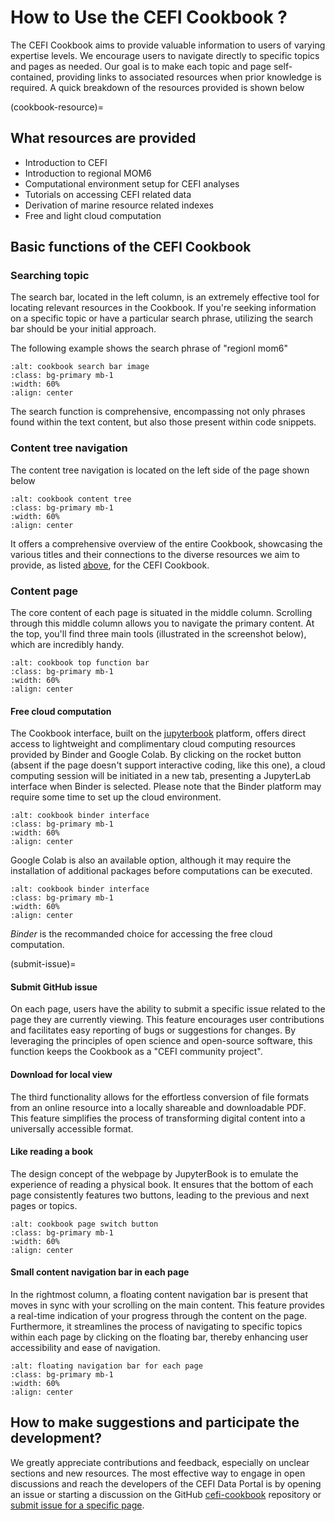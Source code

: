 # How to Use the CEFI Cookbook ?

The CEFI Cookbook aims to provide valuable information to users of varying expertise levels. We encourage users to navigate directly to specific topics and pages as needed. Our goal is to make each topic and page self-contained, providing links to associated resources when prior knowledge is required. A quick breakdown of the resources provided is shown below

(cookbook-resource)=
## What resources are provided
- Introduction to CEFI
- Introduction to regional MOM6
- Computational environment setup for CEFI analyses
- Tutorials on accessing CEFI related data
- Derivation of marine resource related indexes
- Free and light cloud computation


## Basic functions of the CEFI Cookbook
### Searching topic
The search bar, located in the left column, is an extremely effective tool for locating relevant resources in the Cookbook. If you're seeking information on a specific topic or have a particular search phrase, utilizing the search bar should be your initial approach.

The following example shows the search phrase of "regionl mom6"
```{image} ../images/search_bar.png
:alt: cookbook search bar image
:class: bg-primary mb-1
:width: 60%
:align: center
```
The search function is comprehensive, encompassing not only phrases found within the text content, but also those present within code snippets.

### Content tree navigation
The content tree navigation is located on the left side of the page shown below
```{image} ../images/content_tree.png
:alt: cookbook content tree
:class: bg-primary mb-1
:width: 60%
:align: center
```
It offers a comprehensive overview of the entire Cookbook, showcasing the various titles and their connections to the diverse resources we aim to provide, as listed [above](cookbook-resource), for the CEFI Cookbook.

### Content page
The core content of each page is situated in the middle column. Scrolling through this middle column allows you to navigate the primary content. At the top, you'll find three main tools (illustrated in the screenshot below), which are incredibly handy.
```{image} ../images/top_function.png
:alt: cookbook top function bar
:class: bg-primary mb-1
:width: 60%
:align: center
```
#### Free cloud computation
The Cookbook interface, built on the [jupyterbook](https://jupyterbook.org/en/stable/intro.html) platform, offers direct access to lightweight and complimentary cloud computing resources provided by Binder and Google Colab. By clicking on the rocket button (absent if the page doesn't support interactive coding, like this one), a cloud computing session will be initiated in a new tab, presenting a JupyterLab interface when Binder is selected. Please note that the Binder platform may require some time to set up the cloud environment.
```{image} ../images/binder.png
:alt: cookbook binder interface
:class: bg-primary mb-1
:width: 60%
:align: center
```
Google Colab is also an available option, although it may require the installation of additional packages before computations can be executed. 
```{image} ../images/colab.png
:alt: cookbook binder interface
:class: bg-primary mb-1
:width: 60%
:align: center
```
*Binder* is the recommanded choice for accessing the free cloud computation.

(submit-issue)=
#### Submit GitHub issue
On each page, users have the ability to submit a specific issue related to the page they are currently viewing. This feature encourages user contributions and facilitates easy reporting of bugs or suggestions for changes. By leveraging the principles of open science and open-source software, this function keeps the Cookbook as a "CEFI community project".

#### Download for local view
The third functionality allows for the effortless conversion of file formats from an online resource into a locally shareable and downloadable PDF. This feature simplifies the process of transforming digital content into a universally accessible format.

#### Like reading a book
The design concept of the webpage by JupyterBook is to emulate the experience of reading a physical book. It ensures that the bottom of each page consistently features two buttons, leading to the previous and next pages or topics.
```{image} ../images/bottom_page_switch.png
:alt: cookbook page switch button
:class: bg-primary mb-1
:width: 60%
:align: center
```

#### Small content navigation bar in each page
In the rightmost column, a floating content navigation bar is present that moves in sync with your scrolling on the main content. This feature provides a real-time indication of your progress through the content on the page. Furthermore, it streamlines the process of navigating to specific topics within each page by clicking on the floating bar, thereby enhancing user accessibility and ease of navigation.
```{image} ../images/heading_guide.png
:alt: floating navigation bar for each page
:class: bg-primary mb-1
:width: 60%
:align: center
```

## How to make suggestions and participate the development?
We greatly appreciate contributions and feedback, especially on unclear sections and new resources. The most effective way to engage in open discussions and reach the developers of the CEFI Data Portal is by opening an issue or starting a discussion on the GitHub [cefi-cookbook](https://github.com/NOAA-CEFI-Portal/cefi-cookbook) repository or [submit issue for a specific page](submit-issue).
